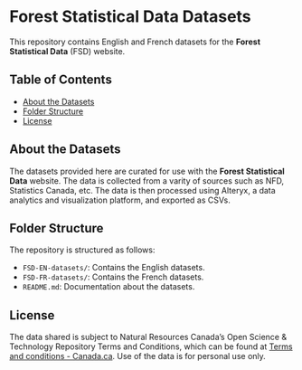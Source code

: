 # Forest Statistical Data Datasets

This repository contains English and French datasets for the **Forest Statistical Data** (FSD) website.

## Table of Contents

- [About the Datasets](#about-the-datasets)
- [Folder Structure](#folder-structure)
- [License](#license)

## About the Datasets

The datasets provided here are curated for use with the **Forest Statistical Data** website. The data is collected from a varity of sources such as NFD, Statistics Canada, etc. The data is then processed using Alteryx, a data analytics and visualization platform, and exported as CSVs.

## Folder Structure

The repository is structured as follows:

- `FSD-EN-datasets/`: Contains the English datasets.
- `FSD-FR-datasets/`: Contains the French datasets.
- `README.md`: Documentation about the datasets.

## License

The data shared is subject to Natural Resources Canada’s Open Science & Technology Repository Terms and Conditions, which can be found at [Terms and conditions - Canada.ca](#https://www.canada.ca/en/transparency/terms.html). Use of the data is for personal use only.
